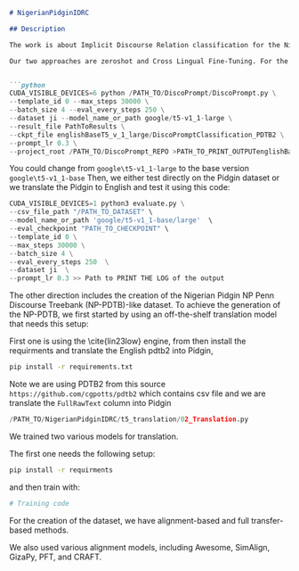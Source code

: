 ```markdown
# NigerianPidginIDRC

## Description

The work is about Implicit Discourse Relation classification for the Nigerian Pidgin language. Nigerian Pidgin is spoken by about 100 million people yet is considered a low-resource language. Our focus is on the discourse relation classification, particularly in the implicit setting.

Our two approaches are zeroshot and Cross Lingual Fine-Tuning. For the zeroshot approach, we start by training a state-of-the-art model in English using the following code:


```python
CUDA_VISIBLE_DEVICES=6 python /PATH_TO/DiscoPrompt/DiscoPrompt.py \
--template_id 0 --max_steps 30000 \
--batch_size 4 --eval_every_steps 250 \
--dataset ji --model_name_or_path google/t5-v1_1-large \
--result_file PathToResults \
--ckpt_file englishBaseT5_v_1_large/DiscoPromptClassification_PDTB2 \
--prompt_lr 0.3 \
--project_root /PATH_TO/DiscoPrompt_REPO >PATH_TO_PRINT_OUTPUTenglishBaselineT5_v_1_1large/t5V1_1LargeLog.txt
```
You could change from `google\t5-v1_1-large` to the base version `google\t5-v1_1-base`
Then, we either test directly on the Pidgin dataset or we translate the Pidgin to English and test it using this code:

```python
CUDA_VISIBLE_DEVICES=1 python3 evaluate.py \
--csv_file_path "/PATH_TO_DATASET" \
--model_name_or_path 'google/t5-v1_1-base/large'  \
--eval_checkpoint "PATH_TO_CHECKPOINT" \
--template_id 0 \
--max_steps 30000 \
--batch_size 4 \
--eval_every_steps 250  \
--dataset ji  \
--prompt_lr 0.3 >> Path to PRINT THE LOG of the output
```

The other direction includes the creation of the Nigerian Pidgin NP Penn Discourse Treebank (NP-PDTB)-like dataset. To achieve the generation of the NP-PDTB, we first started by using an off-the-shelf translation model that needs this setup:

First one is using the \cite{lin23low} engine, from  then install the requirments and translate the English pdtb2 into Pidgin, 
```bash
pip install -r requirements.txt
```

Note we are using PDTB2 from this source `https://github.com/cgpotts/pdtb2` which contains csv file and we are translate the `FullRawText` column into Pidgin

```python
/PATH_TO/NigerianPidginIDRC/t5_translation/02_Translation.py
```

We trained two various models for translation.

The first one needs the following setup:

```bash
pip install -r requirments
```

and then train with:

```python
# Training code
``` 

For the creation of the dataset, we have alignment-based and full transfer-based methods.

We also used various alignment models, including Awesome, SimAlign, GizaPy, PFT, and CRAFT.
```

